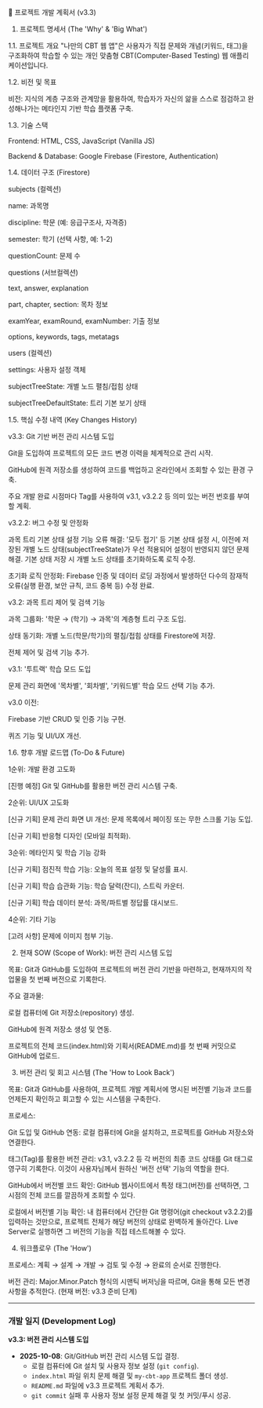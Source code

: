 📜 프로젝트 개발 계획서 (v3.3)
1. 프로젝트 명세서 (The 'Why' & 'Big What')

1.1. 프로젝트 개요
"나만의 CBT 웹 앱"은 사용자가 직접 문제와 개념(키워드, 태그)을 구조화하여 학습할 수 있는 개인 맞춤형 CBT(Computer-Based Testing) 웹 애플리케이션입니다.

1.2. 비전 및 목표

비전: 지식의 계층 구조와 관계망을 활용하여, 학습자가 자신의 앎을 스스로 점검하고 완성해나가는 메타인지 기반 학습 플랫폼 구축.

1.3. 기술 스택

Frontend: HTML, CSS, JavaScript (Vanilla JS)

Backend & Database: Google Firebase (Firestore, Authentication)

1.4. 데이터 구조 (Firestore)

subjects (컬렉션)

name: 과목명

discipline: 학문 (예: 응급구조사, 자격증)

semester: 학기 (선택 사항, 예: 1-2)

questionCount: 문제 수

questions (서브컬렉션)

text, answer, explanation

part, chapter, section: 목차 정보

examYear, examRound, examNumber: 기출 정보

options, keywords, tags, metatags

users (컬렉션)

settings: 사용자 설정 객체

subjectTreeState: 개별 노드 펼침/접힘 상태

subjectTreeDefaultState: 트리 기본 보기 상태

1.5. 핵심 수정 내역 (Key Changes History)

v3.3: Git 기반 버전 관리 시스템 도입

Git을 도입하여 프로젝트의 모든 코드 변경 이력을 체계적으로 관리 시작.

GitHub에 원격 저장소를 생성하여 코드를 백업하고 온라인에서 조회할 수 있는 환경 구축.

주요 개발 완료 시점마다 Tag를 사용하여 v3.1, v3.2.2 등 의미 있는 버전 번호를 부여할 계획.

v3.2.2: 버그 수정 및 안정화

과목 트리 기본 상태 설정 기능 오류 해결: '모두 접기' 등 기본 상태 설정 시, 이전에 저장된 개별 노드 상태(subjectTreeState)가 우선 적용되어 설정이 반영되지 않던 문제 해결. 기본 상태 저장 시 개별 노드 상태를 초기화하도록 로직 수정.

초기화 로직 안정화: Firebase 인증 및 데이터 로딩 과정에서 발생하던 다수의 잠재적 오류(실행 환경, 보안 규칙, 코드 중복 등) 수정 완료.

v3.2: 과목 트리 제어 및 검색 기능

과목 그룹화: '학문 → (학기) → 과목'의 계층형 트리 구조 도입.

상태 동기화: 개별 노드(학문/학기)의 펼침/접힘 상태를 Firestore에 저장.

전체 제어 및 검색 기능 추가.

v3.1: '투트랙' 학습 모드 도입

문제 관리 화면에 '목차별', '회차별', '키워드별' 학습 모드 선택 기능 추가.

v3.0 이전:

Firebase 기반 CRUD 및 인증 기능 구현.

퀴즈 기능 및 UI/UX 개선.

1.6. 향후 개발 로드맵 (To-Do & Future)

1순위: 개발 환경 고도화

[진행 예정] Git 및 GitHub를 활용한 버전 관리 시스템 구축.

2순위: UI/UX 고도화

[신규 기획] 문제 관리 화면 UI 개선: 문제 목록에서 페이징 또는 무한 스크롤 기능 도입.

[신규 기획] 반응형 디자인 (모바일 최적화).

3순위: 메타인지 및 학습 기능 강화

[신규 기획] 점진적 학습 기능: 오늘의 목표 설정 및 달성률 표시.

[신규 기획] 학습 습관화 기능: 학습 달력(잔디), 스트릭 카운터.

[신규 기획] 학습 데이터 분석: 과목/파트별 정답률 대시보드.

4순위: 기타 기능

[고려 사항] 문제에 이미지 첨부 기능.

2. 현재 SOW (Scope of Work): 버전 관리 시스템 도입

목표: Git과 GitHub를 도입하여 프로젝트의 버전 관리 기반을 마련하고, 현재까지의 작업물을 첫 번째 버전으로 기록한다.

주요 결과물:

로컬 컴퓨터에 Git 저장소(repository) 생성.

GitHub에 원격 저장소 생성 및 연동.

프로젝트의 전체 코드(index.html)와 기획서(README.md)를 첫 번째 커밋으로 GitHub에 업로드.

3. 버전 관리 및 회고 시스템 (The 'How to Look Back')

목표: Git과 GitHub를 사용하여, 프로젝트 개발 계획서에 명시된 버전별 기능과 코드를 언제든지 확인하고 회고할 수 있는 시스템을 구축한다.

프로세스:

Git 도입 및 GitHub 연동: 로컬 컴퓨터에 Git을 설치하고, 프로젝트를 GitHub 저장소와 연결한다.

태그(Tag)를 활용한 버전 관리: v3.1, v3.2.2 등 각 버전의 최종 코드 상태를 Git 태그로 영구히 기록한다. 이것이 사용자님께서 원하신 '버전 선택' 기능의 역할을 한다.

GitHub에서 버전별 코드 확인: GitHub 웹사이트에서 특정 태그(버전)를 선택하면, 그 시점의 전체 코드를 깔끔하게 조회할 수 있다.

로컬에서 버전별 기능 확인: 내 컴퓨터에서 간단한 Git 명령어(git checkout v3.2.2)를 입력하는 것만으로, 프로젝트 전체가 해당 버전의 상태로 완벽하게 돌아간다. Live Server로 실행하면 그 버전의 기능을 직접 테스트해볼 수 있다.

4. 워크플로우 (The 'How')

프로세스: 계획 → 설계 → 개발 → 검토 및 수정 → 완료의 순서로 진행한다.

버전 관리: Major.Minor.Patch 형식의 시맨틱 버저닝을 따르며, Git을 통해 모든 변경사항을 추적한다. (현재 버전: v3.3 준비 단계)

---
### 개발 일지 (Development Log)

**v3.3: 버전 관리 시스템 도입**
* **2025-10-08**: Git/GitHub 버전 관리 시스템 도입 결정.
  - 로컬 컴퓨터에 Git 설치 및 사용자 정보 설정 (`git config`).
  - `index.html` 파일 위치 문제 해결 및 `my-cbt-app` 프로젝트 폴더 생성.
  - `README.md` 파일에 v3.3 프로젝트 계획서 추가.
  - `git commit` 실패 후 사용자 정보 설정 문제 해결 및 첫 커밋/푸시 성공.
